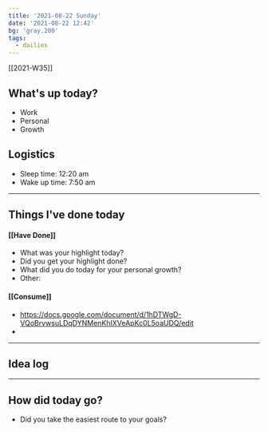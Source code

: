 ```yaml
---
title: '2021-08-22 Sunday'
date: '2021-08-22 12:42'
bg: 'gray.200' 
tags:
  - dailies
---
```


[[2021-W35]]
## What's up today?
- Work
- Personal
- Growth

## Logistics
- Sleep time: 12:20 am
- Wake up time: 7:50 am

___________________________
## Things I've done today

#### [[Have Done]]
- What was your highlight today?
- Did you get your highlight done?
- What did you do today for your personal growth?
- Other:
#### [[Consume]]
- https://docs.google.com/document/d/1hDTWgD-VQoBrvwsuLDqDYNMenKhIXVeApKc0L5oaUDQ/edit
- 

___________________________

## Idea log

___________________________
## How did today go?
- Did you take the easiest route to your goals?